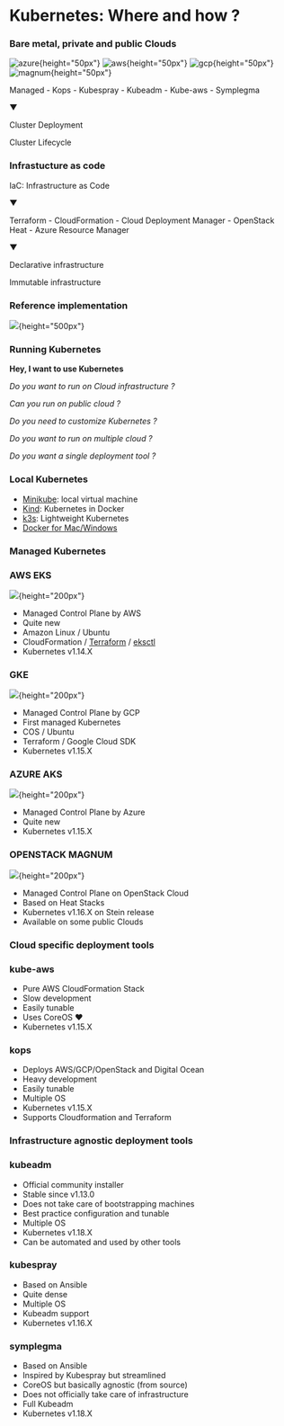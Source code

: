 # Kubernetes: Where and how ?

### Bare metal, private and public Clouds

![azure](images/kubernetes/azure_h.png){height="50px"}
![aws](images/kubernetes/aws_h.png){height="50px"}
![gcp](images/kubernetes/gcp_h.png){height="50px"}
![magnum](images/kubernetes/magnum_h.png){height="50px"}

Managed - Kops - Kubespray - Kubeadm - Kube-aws - Symplegma

▼

Cluster Deployment

Cluster Lifecycle

### Infrastucture as code

IaC: Infrastructure as Code

▼

Terraform - CloudFormation - Cloud Deployment Manager - OpenStack Heat - Azure Resource Manager

▼

Declarative infrastructure

Immutable infrastructure

### Reference implementation

![](images/kubernetes/infra_ref.png){height="500px"}

### Running Kubernetes

**Hey, I want to use Kubernetes**

*Do you want to run on Cloud infrastructure ?*

*Can you run on public cloud ?*

*Do you need to customize Kubernetes ?*

*Do you want to run on multiple cloud ?*

*Do you want a single deployment tool ?*

### Local Kubernetes

- [Minikube](https://github.com/kubernetes/minikube): local virtual machine
- [Kind](https://github.com/kubernetes-sigs/kind): Kubernetes in Docker
- [k3s](https://github.com/rancher/k3s): Lightweight Kubernetes
- [Docker for Mac/Windows](https://docs.docker.com/docker-for-mac/)

### Managed Kubernetes

### AWS EKS

![](images/kubernetes/eks_v.png){height="200px"}

- Managed Control Plane by AWS
- Quite new
- Amazon Linux / Ubuntu
- CloudFormation / [Terraform](https://github.com/terraform-aws-modules/terraform-aws-eks) / [eksctl](https://eksctl.io/)
- Kubernetes v1.14.X

### GKE

![](images/kubernetes/gke.png){height="200px"}

- Managed Control Plane by GCP
- First managed Kubernetes
- COS / Ubuntu
- Terraform / Google Cloud SDK
- Kubernetes v1.15.X

### AZURE AKS

![](images/kubernetes/aks_v.png){height="200px"}

- Managed Control Plane by Azure
- Quite new
- Kubernetes v1.15.X

### OPENSTACK MAGNUM

![](images/kubernetes/magnum_v.png){height="200px"}

- Managed Control Plane on OpenStack Cloud
- Based on Heat Stacks
- Kubernetes v1.16.X on Stein release
- Available on some public Clouds

### Cloud specific deployment tools

### kube-aws

- Pure AWS CloudFormation Stack
- Slow development
- Easily tunable
- Uses CoreOS ❤
- Kubernetes v1.15.X

### kops

- Deploys AWS/GCP/OpenStack and Digital Ocean
- Heavy development
- Easily tunable
- Multiple OS
- Kubernetes v1.15.X
- Supports Cloudformation and Terraform

### Infrastructure agnostic deployment tools

### kubeadm

- Official community installer
- Stable since v1.13.0
- Does not take care of bootstrapping machines
- Best practice configuration and tunable
- Multiple OS
- Kubernetes v1.18.X
- Can be automated and used by other tools

### kubespray

- Based on Ansible
- Quite dense
- Multiple OS
- Kubeadm support
- Kubernetes v1.16.X

### symplegma

- Based on Ansible
- Inspired by Kubespray but streamlined
- CoreOS but basically agnostic (from source)
- Does not officially take care of infrastructure
- Full Kubeadm
- Kubernetes v1.18.X

